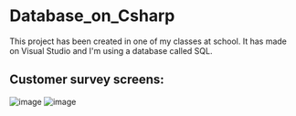 # Database_on_Csharp

This project has been created in one of my classes at school. It has made on Visual Studio and I'm using a database called SQL.

## Customer survey screens:

![image](https://user-images.githubusercontent.com/79049461/130157344-4446fdf9-c8bf-4b59-b69b-2d298ee55344.png)
![image](https://user-images.githubusercontent.com/79049461/130157393-1fe179bc-40fe-43b8-b4bb-6a3e6ac84008.png)

